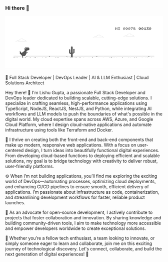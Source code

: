 ### Hi there 👋 

![image](https://github.com/LishuGupta652/lishugupta652/blob/master/dino.gif)


🚀 Full Stack Developer | DevOps Leader | AI & LLM Enthusiast | Cloud Solutions Architect

Hey there! 👋 I'm Lishu Gupta, a passionate Full Stack Developer and DevOps leader dedicated to building scalable, cutting-edge solutions. I specialize in crafting seamless, high-performance applications using TypeScript, NodeJS, ReactJS, NestJS, and Python, while integrating AI workflows and LLM models to push the boundaries of what's possible in the digital world. My cloud expertise spans across AWS, Azure, and Google Cloud Platform, where I design cloud-native applications and automate infrastructure using tools like Terraform and Docker.

🔧 I thrive on creating both the front-end and back-end components that make up modern, responsive web applications. With a focus on user-centered design, I turn ideas into beautifully functional digital experiences. From developing cloud-based functions to deploying efficient and scalable solutions, my goal is to bridge technology with creativity to deliver robust, user-friendly platforms.

⚙️ When I’m not building applications, you’ll find me exploring the exciting world of DevOps—automating processes, optimizing cloud deployments, and enhancing CI/CD pipelines to ensure smooth, efficient delivery of applications. I’m passionate about infrastructure as code, containerization, and streamlining development workflows for faster, reliable product launches.

🧩 As an advocate for open-source development, I actively contribute to projects that foster collaboration and innovation. By sharing knowledge and building community-driven tools, I aim to make technology more accessible and empower developers worldwide to create exceptional solutions.

🌌 Whether you’re a fellow tech enthusiast, a team looking to innovate, or simply someone eager to learn and collaborate, join me on this exciting journey of technological discovery. Let's connect, collaborate, and build the next generation of digital experiences! 🌟


<!-- [![Top Langs](https://github-readme-stats.vercel.app/api/top-langs/?username=lishugupta652&layout=compact)](https://github.com/lishugupta652) -->

